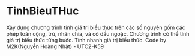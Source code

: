 # TinhBieuTHuc
Xây dựng chương trình tính giá trị biểu thức trên các số nguyên gồm các phép toán
cộng, trừ, nhân chia, và có dấu ngoặc. Chương trình có thể tính giá trị biểu thức từng bước. 
Tính nhanh giá trị biểu thức.
Code by M2K(Nguyễn Hoàng Nhật) - UTC2-K59

